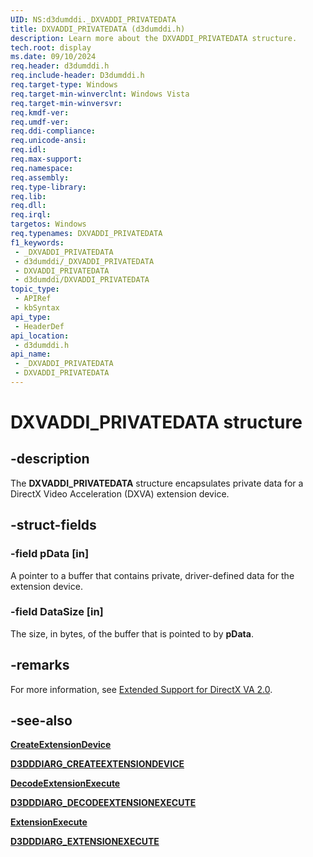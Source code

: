 ```yaml
---
UID: NS:d3dumddi._DXVADDI_PRIVATEDATA
title: DXVADDI_PRIVATEDATA (d3dumddi.h)
description: Learn more about the DXVADDI_PRIVATEDATA structure.
tech.root: display
ms.date: 09/10/2024
req.header: d3dumddi.h
req.include-header: D3dumddi.h
req.target-type: Windows
req.target-min-winverclnt: Windows Vista
req.target-min-winversvr: 
req.kmdf-ver: 
req.umdf-ver: 
req.ddi-compliance: 
req.unicode-ansi: 
req.idl: 
req.max-support: 
req.namespace: 
req.assembly: 
req.type-library: 
req.lib: 
req.dll: 
req.irql: 
targetos: Windows
req.typenames: DXVADDI_PRIVATEDATA
f1_keywords:
 - _DXVADDI_PRIVATEDATA
 - d3dumddi/_DXVADDI_PRIVATEDATA
 - DXVADDI_PRIVATEDATA
 - d3dumddi/DXVADDI_PRIVATEDATA
topic_type:
 - APIRef
 - kbSyntax
api_type:
 - HeaderDef
api_location:
 - d3dumddi.h
api_name:
 - _DXVADDI_PRIVATEDATA
 - DXVADDI_PRIVATEDATA
---
```


# DXVADDI_PRIVATEDATA structure

## -description

The **DXVADDI_PRIVATEDATA** structure encapsulates private data for a DirectX Video Acceleration (DXVA) extension device.

## -struct-fields

### -field pData [in]

A pointer to a buffer that contains private, driver-defined data for the extension device.

### -field DataSize [in]

The size, in bytes, of the buffer that is pointed to by **pData**.

## -remarks

For more information, see [Extended Support for DirectX VA 2.0](/windows-hardware/drivers/display/extended-support-for-directx-va-2-0).

## -see-also

[**CreateExtensionDevice**](nc-d3dumddi-pfnd3dddi_createextensiondevice.md)

[**D3DDDIARG_CREATEEXTENSIONDEVICE**](ns-d3dumddi-_d3dddiarg_createextensiondevice.md)

[**DecodeExtensionExecute**](nc-d3dumddi-pfnd3dddi_decodeextensionexecute.md)

[**D3DDDIARG_DECODEEXTENSIONEXECUTE**](ns-d3dumddi-_d3dddiarg_decodeextensionexecute.md)

[**ExtensionExecute**](nc-d3dumddi-pfnd3dddi_extensionexecute.md)

[**D3DDDIARG_EXTENSIONEXECUTE**](ns-d3dumddi-_d3dddiarg_extensionexecute.md)
